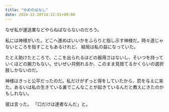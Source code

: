 ```yaml
---
title: "ゆめのはなし"
date: 2024-12-20T14:12:51+09:00
---
```

なぜ私が運送業などやらねばならないのだろう。

私には神様がいた。どこへ進めばいいかをふらりと指し示す神様だ。時々道じゃないところを指すこともあるけれど、
結局は私の益になっていた。

たとえ助けたところで、ここを出られるほどの器用さはないし、そいつを持っていくほどの腕力もない。せいぜい共倒れるか、このまま見捨てるかくらいの選択肢しかないのだ。

神様はきっと公平だったのだ。私だけがずっと得をしていたから、罰を与えに来た。あるいは私の生きている裏でこんなことが起きているんだと教えにきたのかもしれない。

彼は言った。
「口だけは達者なんだ」と。
